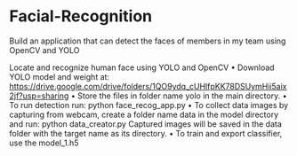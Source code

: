 # Facial-Recognition
Build an application that can detect the faces of members in my team using OpenCV and YOLO

Locate and recognize human face using YOLO and OpenCV
•	Download YOLO model and weight at: https://drive.google.com/drive/folders/1QO9ydq_cUHlfpKK78DSUymHii5aix2jf?usp=sharing
•	Store the files in folder name yolo in the main directory.
•	To run detection run:
    python face_recog_app.py
•	To collect data images by capturing from webcam, create a folder name data in the model directory and run:
    python data_creator.py
Captured images will be saved in the data folder with the target name as its directory.
•	To train and export classifier, use the model_1.h5

